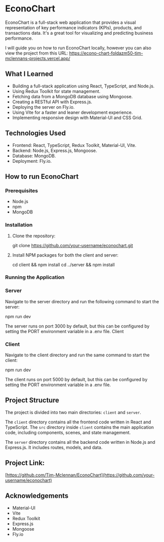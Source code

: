 # EconoChart

EconoChart is a full-stack web application that provides a visual representation of key performance indicators (KPIs), products, and transactions data. It's a great tool for visualizing and predicting business performance.

I will guide you on how to run EconoChart locally, however you can also view the project from this URL: https://econo-chart-foldazm50-tim-mclennans-projects.vercel.app/

## What I Learned

- Building a full-stack application using React, TypeScript, and Node.js.
- Using Redux Toolkit for state management.
- Fetching data from a MongoDB database using Mongoose.
- Creating a RESTful API with Express.js.
- Deploying the server on Fly.io.
- Using Vite for a faster and leaner development experience.
- Implementing responsive design with Material-UI and CSS Grid.

## Technologies Used

- Frontend: React, TypeScript, Redux Toolkit, Material-UI, Vite.
- Backend: Node.js, Express.js, Mongoose.
- Database: MongoDB.
- Deployment: Fly.io.

## How to run EconoChart

### Prerequisites

- Node.js
- npm
- MongoDB

### Installation

1. Clone the repository:

   git clone https://github.com/your-username/econochart.git

2. Install NPM packages for both the client and server:

     cd client && npm install
   cd ../server && npm install

### Running the Application

### Server

Navigate to the server directory and run the following command to start the server:

npm run dev

The server runs on port 3000 by default, but this can be configured by setting the PORT environment variable in a .env file.
Client

### Client

Navigate to the client directory and run the same command to start the client:

npm run dev

The client runs on port 5000 by default, but this can be configured by setting the PORT environment variable in a .env file.

## Project Structure

The project is divided into two main directories: `client` and `server`.

The `client` directory contains all the frontend code written in React and TypeScript. The `src` directory inside `client` contains the main application code, including components, scenes, and state management.

The `server` directory contains all the backend code written in Node.js and Express.js. It includes routes, models, and data.

## Project Link:

 [https://github.com/Tim-Mclennan/EconoChart](https://github.com/your-username/econochart)

## Acknowledgements

- Material-UI
- Vite
- Redux Toolkit
- Express.js
- Mongoose
- Fly.io